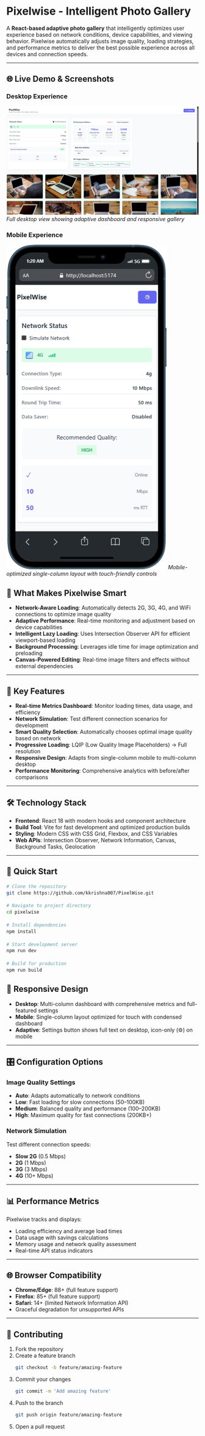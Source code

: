 # Pixelwise - Intelligent Photo Gallery

A **React-based adaptive photo gallery** that intelligently optimizes user experience based on network conditions, device capabilities, and viewing behavior. Pixelwise automatically adjusts image quality, loading strategies, and performance metrics to deliver the best possible experience across all devices and connection speeds.

---

## 🌐 Live Demo & Screenshots

### Desktop Experience
![Pixelwise Desktop Dashboard](Screenshots/desktop-dashboard.png)
*Full desktop view showing adaptive dashboard and responsive gallery*

### Mobile Experience  
![Pixelwise Mobile Layout](Screenshots/mobile-layout.png)
*Mobile-optimized single-column layout with touch-friendly controls*

## 🎯 What Makes Pixelwise Smart

- **Network-Aware Loading**: Automatically detects 2G, 3G, 4G, and WiFi connections to optimize image quality  
- **Adaptive Performance**: Real-time monitoring and adjustment based on device capabilities  
- **Intelligent Lazy Loading**: Uses Intersection Observer API for efficient viewport-based loading  
- **Background Processing**: Leverages idle time for image optimization and preloading  
- **Canvas-Powered Editing**: Real-time image filters and effects without external dependencies  

---

## 🚀 Key Features

- **Real-time Metrics Dashboard**: Monitor loading times, data usage, and efficiency  
- **Network Simulation**: Test different connection scenarios for development  
- **Smart Quality Selection**: Automatically chooses optimal image quality based on network  
- **Progressive Loading**: LQIP (Low Quality Image Placeholders) → Full resolution  
- **Responsive Design**: Adapts from single-column mobile to multi-column desktop  
- **Performance Monitoring**: Comprehensive analytics with before/after comparisons  

---

## 🛠️ Technology Stack

- **Frontend**: React 18 with modern hooks and component architecture  
- **Build Tool**: Vite for fast development and optimized production builds  
- **Styling**: Modern CSS with CSS Grid, Flexbox, and CSS Variables  
- **Web APIs**: Intersection Observer, Network Information, Canvas, Background Tasks, Geolocation  

---

## 🚀 Quick Start

```bash
# Clone the repository
git clone https://github.com/kkrishna007/PixelWise.git

# Navigate to project directory
cd pixelwise

# Install dependencies
npm install

# Start development server
npm run dev

# Build for production
npm run build
```
## 📱 Responsive Design

- **Desktop**: Multi-column dashboard with comprehensive metrics and full-featured settings  
- **Mobile**: Single-column layout optimized for touch with condensed dashboard  
- **Adaptive**: Settings button shows full text on desktop, icon-only (⚙️) on mobile  

---

## 🎛️ Configuration Options

### Image Quality Settings

- **Auto**: Adapts automatically to network conditions  
- **Low**: Fast loading for slow connections (50–100KB)  
- **Medium**: Balanced quality and performance (100–200KB)  
- **High**: Maximum quality for fast connections (200KB+)  

### Network Simulation

Test different connection speeds:  
- **Slow 2G** (0.5 Mbps)  
- **2G** (1 Mbps)  
- **3G** (3 Mbps)  
- **4G** (10+ Mbps)  

---

## 📊 Performance Metrics

Pixelwise tracks and displays:

- Loading efficiency and average load times  
- Data usage with savings calculations  
- Memory usage and network quality assessment  
- Real-time API status indicators  

---

## 🌐 Browser Compatibility

- **Chrome/Edge**: 88+ (full feature support)  
- **Firefox**: 85+ (full feature support)  
- **Safari**: 14+ (limited Network Information API)  
- Graceful degradation for unsupported APIs  

---

## 🤝 Contributing

1. Fork the repository  
2. Create a feature branch  
   ```bash
   git checkout -b feature/amazing-feature
   ```
3. Commit your changes
   ```bash
   git commit -m 'Add amazing feature'
   ```
4. Push to the branch
   ```bash
   git push origin feature/amazing-feature
   ```
5. Open a pull request

